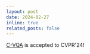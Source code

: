 ```yaml
---
layout: post
date: 2024-02-27
inline: true
related_posts: false
---
```


[C-VQA](https://arxiv.org/abs/2310.06627) is accepted to CVPR'24!
